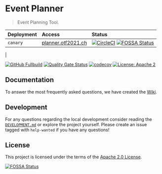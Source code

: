 # Event Planner

> Event Planning Tool.

| Deployment | Access                                           | Status                                                                                                                                                                                 |
| :--------- | :----------------------------------------------- | :------------------------------------------------------------------------------------------------------------------------------------------------------------------------------------- |
| `canary`   | [planner.otf2021.ch](https://planner.otf2021.ch) | [![CircleCI](https://img.shields.io/circleci/build/github/bbortt/event-planner/canary?label=deployment)](https://app.circleci.com/pipelines/github/bbortt/event-planner?branch=canary) [![FOSSA Status](https://app.fossa.com/api/projects/git%2Bgithub.com%2Fbbortt%2Fevent-planner.svg?type=shield)](https://app.fossa.com/projects/git%2Bgithub.com%2Fbbortt%2Fevent-planner?ref=badge_shield)
|

[![GitHub Fullbuild](https://img.shields.io/github/workflow/status/bbortt/event-planner/Fullbuild/canary?label=build)](https://github.com/bbortt/event-planner/actions?query=workflow%3AFullbuild+branch%3Acanary)
[![Quality Gate Status](https://sonarcloud.io/api/project_badges/measure?project=bbortt_event-planner&metric=alert_status)](https://sonarcloud.io/dashboard?id=bbortt_event-planner)
[![codecov](https://codecov.io/gh/bbortt/event-planner/branch/canary/graph/badge.svg?token=NF44ZR04HH)](https://codecov.io/gh/bbortt/event-planner)
[![License: Apache 2](https://img.shields.io/badge/License-Apache2-blue.svg?label=license)](https://github.com/bbortt/event-planner/blob/master/LICENSE)

## Documentation

To answer the most frequently asked questions, we have created the [Wiki](https://github.com/bbortt/event-planner/wiki).

## Development

For any questions regarding the local development consider reading the [`DEVELOPMENT.md`](https://github.com/bbortt/event-planner/blob/canary/DEVELOPMENT.md)
or explore the project yourself. Please create an issue tagged with `help-wanted` if you have any questions!

## License

This project is licensed under the terms of the [Apache 2.0 License](https://github.com/bbortt/event-planner/blob/canary/LICENSE).


[![FOSSA Status](https://app.fossa.com/api/projects/git%2Bgithub.com%2Fbbortt%2Fevent-planner.svg?type=large)](https://app.fossa.com/projects/git%2Bgithub.com%2Fbbortt%2Fevent-planner?ref=badge_large)